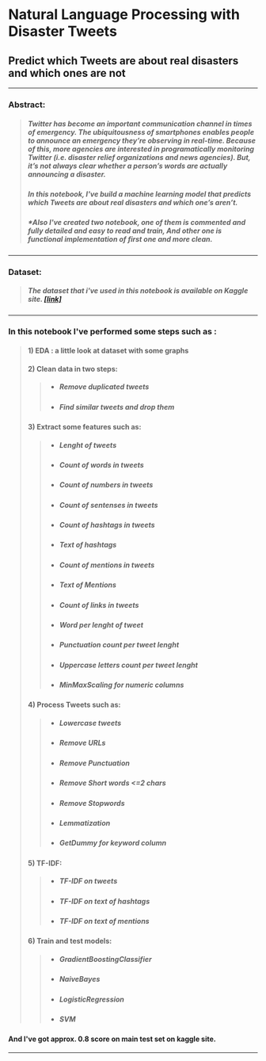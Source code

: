 # Natural Language Processing with Disaster Tweets
## Predict which Tweets are about real disasters and which ones are not
-------
### Abstract: 
>##### Twitter has become an important communication channel in times of emergency. The ubiquitousness of smartphones enables people to announce an emergency they’re observing in real-time.   Because of this, more agencies are interested in programatically monitoring Twitter (i.e. disaster relief organizations and news agencies).  But, it’s not always clear whether a person’s words are actually announcing a disaster.
>##### In this notebook, I've build a machine learning model that predicts which Tweets are about real disasters and which one’s aren’t.   
>   
>   ##### *Also I've created two notebook, one of them is commented and fully detailed and easy to read and train, And other one is functional implementation of first one and more clean. 

------   
### Dataset:
> ##### The dataset that i've used in this notebook is available on Kaggle site. [[link]](https://www.kaggle.com/competitions/nlp-getting-started)

---   
### In this notebook I've performed some steps such as :
> #### 1)  EDA : a little look at dataset with some graphs
> #### 2) Clean data in two steps:
> > - ##### Remove duplicated tweets
> > - ##### Find similar tweets and drop them
>
> #### 3) Extract some features such as:
> > - ##### Lenght of tweets
> > - ##### Count of words in tweets
> > - ##### Count of numbers in tweets
> > - ##### Count of sentenses in tweets
> > - ##### Count of hashtags in tweets
> > - ##### Text of hashtags
> > - ##### Count of mentions in tweets
> > - ##### Text of Mentions
> > - ##### Count of links in tweets
> > - ##### Word per lenght of tweet
> > - ##### Punctuation count per tweet lenght
> > - ##### Uppercase letters count per tweet lenght
> > - ##### MinMaxScaling for numeric columns
> 
> #### 4) Process Tweets such as:
> > - ##### Lowercase tweets
> > - ##### Remove URLs
> > - ##### Remove Punctuation
> > - ##### Remove Short words <=2 chars
> > - ##### Remove Stopwords
> > - ##### Lemmatization
> > - ##### GetDummy for keyword column
>
> #### 5) TF-IDF:
> > - ##### TF-IDF on tweets
> > - ##### TF-IDF on text of hashtags
> > - ##### TF-IDF on text of mentions
>
> #### 6) Train and test models:
> > - ##### GradientBoostingClassifier
> > - ##### NaiveBayes
> > - ##### LogisticRegression
> > - ##### SVM

#### And I've got approx. 0.8 score on main test set on kaggle site.

---
